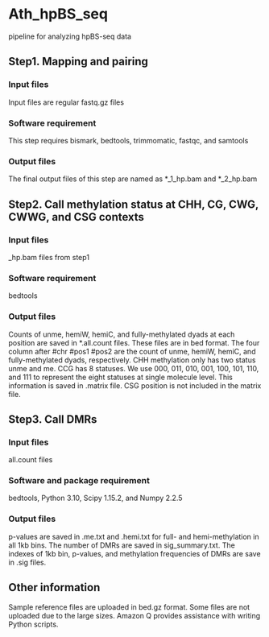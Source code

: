 # Ath_hpBS_seq
pipeline for analyzing hpBS-seq data

## Step1. Mapping and pairing
### Input files
Input files are regular fastq.gz files
### Software requirement
This step requires bismark, bedtools, trimmomatic, fastqc, and samtools
### Output files
The final output files of this step are named as *_1_hp.bam and *_2_hp.bam

## Step2. Call methylation status at CHH, CG, CWG, CWWG, and CSG contexts
### Input files
_hp.bam files from step1
### Software requirement
bedtools
### Output files
Counts of unme, hemiW, hemiC, and fully-methylated dyads at each position are saved in *.all.count files. These files are in bed format. The four column after #chr #pos1 #pos2 are the count of unme, hemiW, hemiC, and fully-methylated dyads, respectively.
CHH methylation only has two status unme and me. 
CCG has 8 statuses. We use 000, 011, 010, 001, 100, 101, 110, and 111 to represent the eight statuses at single molecule level. This information is saved in .matrix file. CSG position is not included in the matrix file.

## Step3. Call DMRs
### Input files
all.count files
### Software and package requirement
bedtools, Python 3.10, Scipy 1.15.2, and Numpy 2.2.5
### Output files
p-values are saved in .me.txt and .hemi.txt for full- and hemi-methylation in all 1kb bins. 
The number of DMRs are saved in sig_summary.txt. The indexes of 1kb bin, p-values, and methylation frequencies of DMRs are save in .sig files.


## Other information 
Sample reference files are uploaded in bed.gz format. Some files are not uploaded due to the large sizes.
Amazon Q provides assistance with writing Python scripts.









